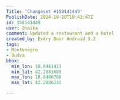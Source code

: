 ```yaml
---
Title: 'Changeset #158141449'
PublishDate: 2024-10-20T18:43:47Z
id: 158141449
user: Znaika
comment: Updated a restaurant and a hotel
created_by: Every Door Android 5.2
tags:
- Montenegro
- Budva
bbox:
  min_lon: 18.8481413
  min_lat: 42.2881689
  max_lon: 18.8486766
  max_lat: 42.2886232

---
```

